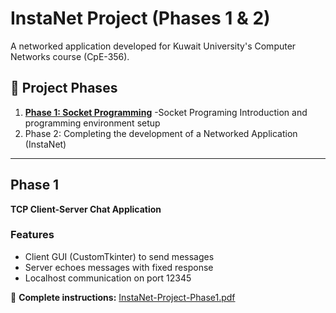 # InstaNet Project (Phases 1 & 2)

A networked application developed for Kuwait University's Computer Networks course (CpE-356).

## 🔄 Project Phases
1. **[Phase 1: Socket Programming](#phase-1)** -Socket Programing Introduction and programming environment setup 
2. Phase 2: Completing the development of a Networked Application (InstaNet)

---

## Phase 1
**TCP Client-Server Chat Application**  


### Features
- Client GUI (CustomTkinter) to send messages
- Server echoes messages with fixed response
- Localhost communication on port 12345

📄 **Complete instructions:** [InstaNet-Project-Phase1.pdf](InstaNet-Project-Phase1.pdf)
